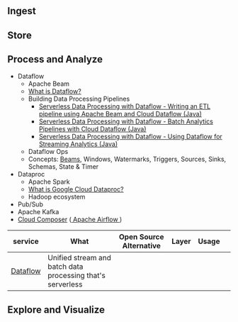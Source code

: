 # 

## Ingest

## Store

## Process and Analyze

- Dataflow
  - Apache Beam
  - [What is Dataflow?](https://www.youtube.com/watch?v=KalJ0VuEM7s)
  - Building Data Processing Pipelines
    - [Serverless Data Processing with Dataflow - Writing an ETL pipeline using Apache Beam and Cloud Dataflow (Java)](https://partner.cloudskillsboost.google/course_sessions/1069823/labs/103667)
    - [Serverless Data Processing with Dataflow - Batch Analytics Pipelines with Cloud Dataflow (Java)](https://partner.cloudskillsboost.google/course_sessions/1069823/labs/103674)
    - [Serverless Data Processing with Dataflow - Using Dataflow for Streaming Analytics (Java)](https://partner.cloudskillsboost.google/course_sessions/1069823/labs/103676)
  - Dataflow Ops
  - Concepts: [Beams](https://beam.apache.org/), Windows, Watermarks, Triggers, Sources, Sinks, Schemas, State & Timer
- Dataproc
  - Apache Spark
  - [What is Google Cloud Dataproc?](https://www.youtube.com/watch?v=32oJE-fSzm0)
  - Hadoop ecosystem
- Pub/Sub
- Apache Kafka
- [Cloud Composer](https://cloud.google.com/composer) ([ Apache Airflow ](https://airflow.apache.org/docs/))


| service                                       | What                                                       | Open Source Alternative | Layer | Usage |     |
| --------------------------------------------- | ---------------------------------------------------------- | ----------------------- | ----- | ----- | --- |
| [Dataflow](https://cloud.google.com/dataflow) | Unified stream and batch data processing that's serverless |                         |       |       |     |


## Explore and Visualize